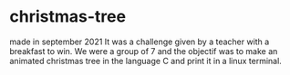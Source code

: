 # christmas-tree
made in september 2021
It was a challenge given by a teacher with a breakfast to win. We were a group of 7 and the objectif was to make an animated christmas tree in the language C and print it in a linux terminal.
